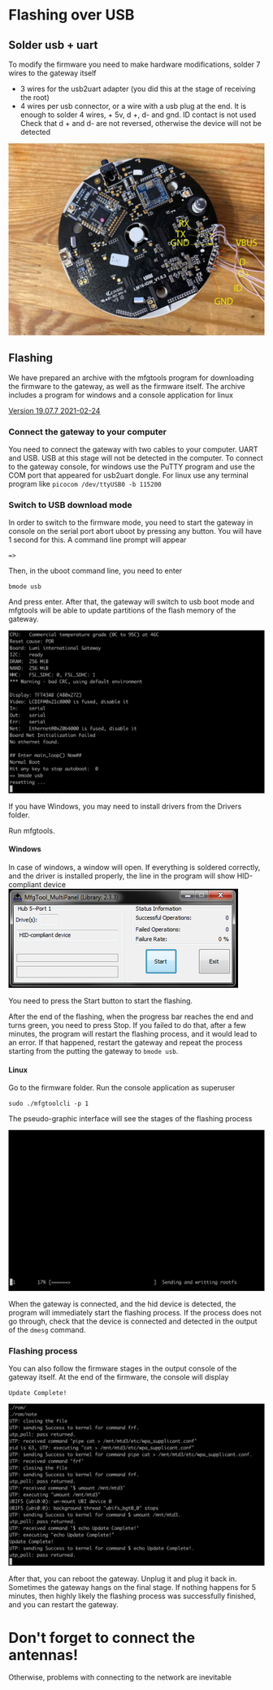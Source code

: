 # Flashing over USB

## Solder usb + uart

To modify the firmware you need to make hardware modifications, 
solder 7 wires to the gateway itself
- 3 wires for the usb2uart adapter (you did this at the stage of receiving the root)
- 4 wires per usb connector, or a wire with a usb plug at the end.
 It is enough to solder 4 wires, + 5v, d +, d- and gnd.
 ID contact is not used
 Check that d + and d- are not reversed, otherwise the device will not be detected

![Pinout of UART and USB on the gateway](images/gateway_pinout.jpg "How to solder wires")


## Flashing

We have prepared an archive with the mfgtools program for downloading the firmware to the gateway,
as well as the firmware itself. The archive includes a program for windows
and a console application for linux

[Version 19.07.7 2021-02-24](files/mfgtools-19.07.7-20210224.zip)

### Connect the gateway to your computer

You need to connect the gateway with two cables to your computer. UART and USB.
USB at this stage will not be detected in the computer.
To connect to the gateway console, for windows use
the PuTTY program and use the COM port that appeared for usb2uart dongle.
For linux use any terminal program like
`picocom /dev/ttyUSB0 -b 115200`

### Switch to USB download mode

In order to switch to the firmware mode, you need to start the gateway in
console on the serial port abort uboot by pressing
any button. You will have 1 second for this. A command line prompt will appear

    =>

Then, in the uboot command line, you need to enter

    bmode usb

And press enter.
After that, the gateway will switch to usb boot mode and mfgtools will 
be able to update partitions of the flash memory of the gateway.

![Switch to USB Boot Mode](images/bmode_usb.png "Switch to USB Boot Mode")

If you have Windows, you may need to install drivers from the Drivers folder.

Run mfgtools.

#### Windows 
In case of windows, a window will open. If everything is soldered correctly, 
and the driver is installed properly, the line in the program will show
HID-compliant device
![Mfgtools](images/mfgtools_win.png "Mfgtools")

You need to press the Start button to start the flashing.

After the end of the flashing, when the progress bar reaches the end and
turns green, you need to press Stop. If you failed to do that, after a few
minutes, the program will restart the flashing process, and it would lead 
to an error. If that happened, restart the gateway and repeat the 
process starting from the putting the gateway to `bmode usb`.

#### Linux

Go to the firmware folder. Run the console application as superuser

```shell
sudo ./mfgtoolcli -p 1
```

The pseudo-graphic interface will see the stages of the flashing process

![Mfgtools](images/mfgtools_lin.png)

When the gateway is connected, and the hid device is detected, the program will
immediately start the flashing process. If the process does not go through, 
check that the device is connected and detected in the output of the `dmesg` 
command.

### Flashing process
You can also follow the firmware stages in the output console of the gateway itself.
At the end of the firmware, the console will display

    Update Complete!

![Update complete](images/update_complete.png)

After that, you can reboot the gateway. Unplug it and plug it back in.
Sometimes the gateway hangs on the final stage. If nothing happens for 
5 minutes, then highly likely the flashing process was successfully finished, 
and you can restart the gateway.

# Don't forget to connect the antennas!

Otherwise, problems with connecting to the network are inevitable

